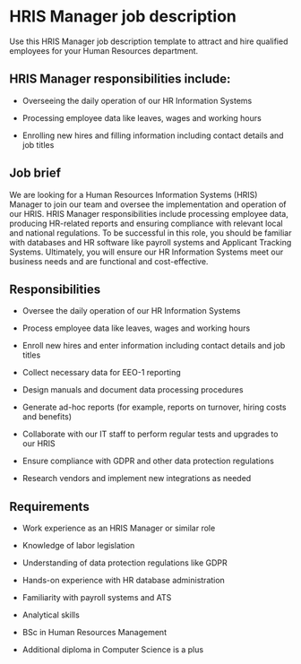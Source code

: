 # HRIS Manager job description
Use this HRIS Manager job description template to attract and hire qualified employees for your Human Resources department.


## HRIS Manager responsibilities include:
* Overseeing the daily operation of our HR Information Systems

* Processing employee data like leaves, wages and working hours

* Enrolling new hires and filling information including contact details and job titles


## Job brief

We are looking for a Human Resources Information Systems (HRIS) Manager to join our team and oversee the implementation and operation of our HRIS.
HRIS Manager responsibilities include processing employee data, producing HR-related reports and ensuring compliance with relevant local and national regulations. To be successful in this role, you should be familiar with databases and HR software like payroll systems and Applicant Tracking Systems.
Ultimately, you will ensure our HR Information Systems meet our business needs and are functional and cost-effective.


## Responsibilities

* Oversee the daily operation of our HR Information Systems

* Process employee data like leaves, wages and working hours

* Enroll new hires and enter information including contact details and job titles

* Collect necessary data for EEO-1 reporting

* Design manuals and document data processing procedures

* Generate ad-hoc reports (for example, reports on turnover, hiring costs and benefits)

* Collaborate with our IT staff to perform regular tests and upgrades to our HRIS

* Ensure compliance with GDPR and other data protection regulations

* Research vendors and implement new integrations as needed


## Requirements

* Work experience as an HRIS Manager or similar role

* Knowledge of labor legislation

* Understanding of data protection regulations like GDPR

* Hands-on experience with HR database administration

* Familiarity with payroll systems and ATS

* Analytical skills

* BSc in Human Resources Management

* Additional diploma in Computer Science is a plus
